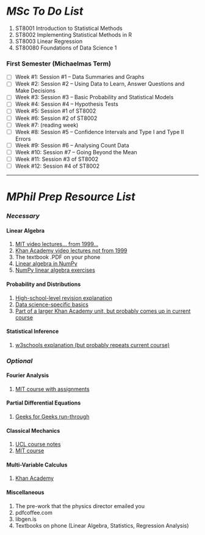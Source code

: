 # _MSc To Do List_

1. ST8001 Introduction to Statistical Methods
2. ST8002 Implementing Statistical Methods in R
3. ST8003 Linear Regression
1. ST80080 Foundations of Data Science 1

### First Semester (Michaelmas Term)

- [ ] Week #1:   Session #1 – Data Summaries and Graphs
- [ ] Week #2:   Session #2 – Using Data to Learn, Answer Questions and Make Decisions
- [ ] Week #3:   Session #3 – Basic Probability and Statistical Models
- [ ] Week #4:   Session #4 – Hypothesis Tests
- [ ] Week #5:   Session #1 of ST8002
- [ ] Week #6:   Session #2 of ST8002
- [ ] Week #7:   (reading week)
- [ ] Week #8:   Session #5 – Confidence Intervals and Type I and Type II Errors
- [ ] Week #9:   Session #6 – Analysing Count Data
- [ ] Week #10: Session #7 – Going Beyond the Mean
- [ ] Week #11: Session #3 of ST8002
- [ ] Week #12: Session #4 of ST8002

----

# _MPhil Prep Resource List_

### _Necessary_

#### Linear Algebra
1. [MIT video lectures... from 1999...](https://ocw.mit.edu/courses/18-06-linear-algebra-spring-2010/video_galleries/video-lectures/)
1. [Khan Academy video lectures not from 1999](https://www.khanacademy.org/math/linear-algebra)
1. The textbook .PDF on your phone
1. [Linear algebra in NumPy](https://numericalmethodssullivan.github.io/ch-linearalgebra.html)
1. [NumPy linear algebra exercises](https://www.w3resource.com/python-exercises/numpy/linear-algebra/index.php)

#### Probability and Distributions
1. [High-school-level revision explanation](https://mmerevise.co.uk/a-level-maths-revision/probability-distributions/)
2. [Data science-specific basics](https://www.analyticsvidhya.com/blog/2017/09/6-probability-distributions-data-science/)
3. [Part of a larger Khan Academy unit, but probably comes up in current course](https://www.khanacademy.org/math/ap-statistics/random-variables-ap)

#### Statistical Inference
1. [w3schools explanation (but probably repeats current course)](https://www.w3schools.com/statistics/statistics_statistical_inference.php)

### _Optional_

#### Fourier Analysis
1. [MIT course with assignments](https://ocw.mit.edu/courses/18-103-fourier-analysis-fall-2013/download/)

#### Partial Differential Equations
1. [Geeks for Geeks run-through](https://www.geeksforgeeks.org/partial-differential-equations/)

#### Classical Mechanics
1. [UCL course notes](https://www.ucl.ac.uk/~zcapd49/phas1247coursenotes.pdf)
2. [MIT course](https://ocw.mit.edu/courses/8-01sc-classical-mechanics-fall-2016/)

#### Multi-Variable Calculus
1. [Khan Academy](https://www.khanacademy.org/math/multivariable-calculus)

#### Miscellaneous
1. The pre-work that the physics director emailed you
2. pdfcoffee.com
3. libgen.is
4. Textbooks on phone (Linear Algebra, Statistics, Regression Analysis)

